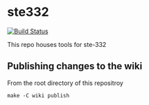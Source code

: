 # ste332
[![Build Status](https://cloud.drone.io/api/badges/theprepared-dot-org/ste332/status.svg)](https://cloud.drone.io/theprepared-dot-org/ste332)

This repo houses tools for ste-332

## Publishing changes to the wiki

From the root directory of this repositroy

```
make -C wiki publish
```